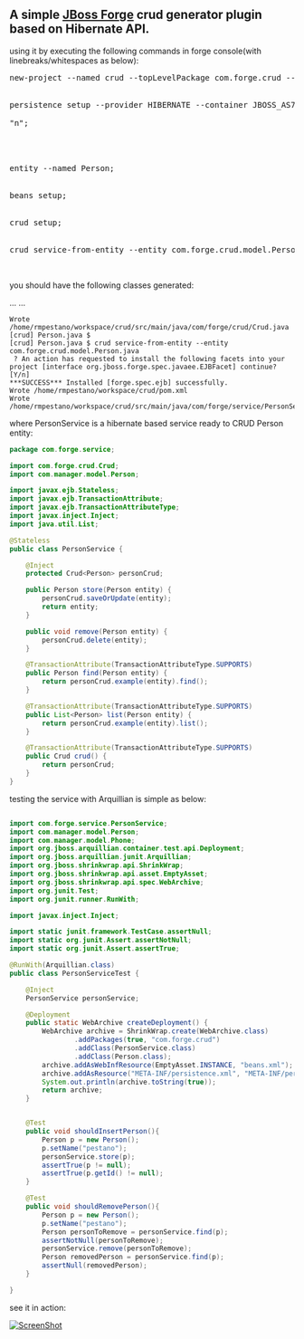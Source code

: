A simple [JBoss Forge](forge.jboss.org/) crud generator plugin based on Hibernate API.
-----------------------------------------------------

using it by executing the following commands in forge console(with linebreaks/whitespaces as below):
<pre>
new-project --named crud --topLevelPackage com.forge.crud --type war;
    
      
persistence setup --provider HIBERNATE --container JBOSS_AS7;
   
"n";
   
   
   
   
entity --named Person;
  

beans setup;
  
   
crud setup;
    
   
crud service-from-entity --entity com.forge.crud.model.Person.java;
   
   
</pre>

you should have the following classes generated:

...
...
```
Wrote /home/rmpestano/workspace/crud/src/main/java/com/forge/crud/Crud.java
[crud] Person.java $ 
[crud] Person.java $ crud service-from-entity --entity com.forge.crud.model.Person.java
 ? An action has requested to install the following facets into your project [interface org.jboss.forge.spec.javaee.EJBFacet] continue? [Y/n] 
***SUCCESS*** Installed [forge.spec.ejb] successfully.
Wrote /home/rmpestano/workspace/crud/pom.xml
Wrote /home/rmpestano/workspace/crud/src/main/java/com/forge/service/PersonService.java
```

where PersonService is a hibernate based service ready to CRUD Person entity:
```java
package com.forge.service;

import com.forge.crud.Crud;
import com.manager.model.Person;

import javax.ejb.Stateless;
import javax.ejb.TransactionAttribute;
import javax.ejb.TransactionAttributeType;
import javax.inject.Inject;
import java.util.List;

@Stateless
public class PersonService {

    @Inject
    protected Crud<Person> personCrud;

    public Person store(Person entity) {
        personCrud.saveOrUpdate(entity);
        return entity;
    }

    public void remove(Person entity) {
        personCrud.delete(entity);
    }

    @TransactionAttribute(TransactionAttributeType.SUPPORTS)
    public Person find(Person entity) {
        return personCrud.example(entity).find();
    }

    @TransactionAttribute(TransactionAttributeType.SUPPORTS)
    public List<Person> list(Person entity) {
        return personCrud.example(entity).list();
    }

    @TransactionAttribute(TransactionAttributeType.SUPPORTS)
    public Crud crud() {
        return personCrud;
    }
}
```

testing the service with Arquillian is simple as below:

```java

import com.forge.service.PersonService;
import com.manager.model.Person;
import com.manager.model.Phone;
import org.jboss.arquillian.container.test.api.Deployment;
import org.jboss.arquillian.junit.Arquillian;
import org.jboss.shrinkwrap.api.ShrinkWrap;
import org.jboss.shrinkwrap.api.asset.EmptyAsset;
import org.jboss.shrinkwrap.api.spec.WebArchive;
import org.junit.Test;
import org.junit.runner.RunWith;

import javax.inject.Inject;

import static junit.framework.TestCase.assertNull;
import static org.junit.Assert.assertNotNull;
import static org.junit.Assert.assertTrue;

@RunWith(Arquillian.class)
public class PersonServiceTest {

    @Inject
    PersonService personService;

    @Deployment
    public static WebArchive createDeployment() {
        WebArchive archive = ShrinkWrap.create(WebArchive.class)
                .addPackages(true, "com.forge.crud")
                .addClass(PersonService.class)
                .addClass(Person.class);
        archive.addAsWebInfResource(EmptyAsset.INSTANCE, "beans.xml");
        archive.addAsResource("META-INF/persistence.xml", "META-INF/persistence.xml");
        System.out.println(archive.toString(true));
        return archive;
    }


    @Test
    public void shouldInsertPerson(){
        Person p = new Person();
        p.setName("pestano");
        personService.store(p);
        assertTrue(p != null);
        assertTrue(p.getId() != null);
    }

    @Test
    public void shouldRemovePerson(){
        Person p = new Person();
        p.setName("pestano");
        Person personToRemove = personService.find(p);
        assertNotNull(personToRemove);
        personService.remove(personToRemove);
        Person removedPerson = personService.find(p);
        assertNull(removedPerson);
    }

}
```

see it in action:

[![ScreenShot](https://raw.github.com/GabLeRoux/WebMole/master/ressources/WebMole_Youtube_Video.png)](http://youtu.be/UZiQrjRpLW4)

